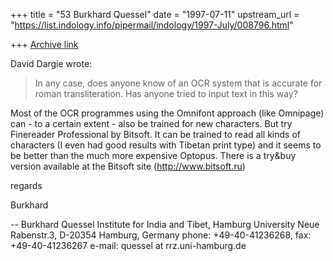 +++
title = "53 Burkhard Quessel"
date = "1997-07-11"
upstream_url = "https://list.indology.info/pipermail/indology/1997-July/008796.html"

+++
[Archive link](https://list.indology.info/pipermail/indology/1997-July/008796.html)

David Dargie wrote:
> 
> In any case, does anyone know of an OCR system that is accurate for roman
> transliteration.  Has anyone tried to input text in this way?

Most of the OCR programmes using the Omnifont approach (like Omnipage)
can - to a certain extent - also be trained for new characters. But try
Finereader Professional by Bitsoft. It can be trained to read all kinds
of characters (I even had good results with Tibetan print type) and it
seems to be better than the much more expensive Optopus. There is a
try&buy version available at the Bitsoft site (http://www.bitsoft.ru)

regards

Burkhard



-- 
Burkhard Quessel
Institute for India and Tibet, Hamburg University
Neue Rabenstr.3, D-20354 Hamburg,  Germany
phone:  +49-40-41236268, fax: +49-40-41236267
e-mail: quessel at rrz.uni-hamburg.de




